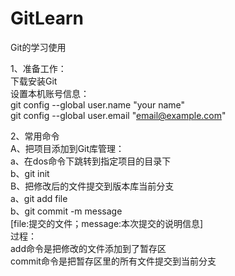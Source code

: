 # GitLearn
Git的学习使用

1、准备工作：  
下载安装Git   
设置本机账号信息：   
git config --global user.name "your name"     
git config --global user.email "email@example.com"    

2、常用命令  
A、把项目添加到Git库管理：   
a、在dos命令下跳转到指定项目的目录下      
b、git init    
B、把修改后的文件提交到版本库当前分支    
a、git add file       
b、git commit -m message  
[file:提交的文件；message:本次提交的说明信息]    
过程：   
add命令是把修改的文件添加到了暂存区   
commit命令是把暂存区里的所有文件提交到当前分支    
